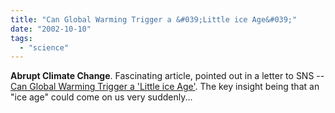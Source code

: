```yaml
---
title: "Can Global Warming Trigger a &#039;Little ice Age&#039;"
date: "2002-10-10"
tags: 
  - "science"
---
```


**Abrupt Climate Change**. Fascinating article, pointed out in a letter to SNS -- [Can Global Warming Trigger a 'Little ice Age'](http://www.whoi.edu/home/about/whatsnew_abruptclimate.html). The key insight being that an "ice age" could come on us very suddenly...
